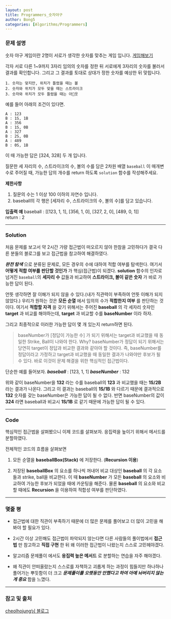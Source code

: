 ```yaml
---
layout: post
title: Programmers_숫자야구
author: Bong5
categories: [Algorithms/Programmers]
---
```


### 문제 설명

숫자 야구 게임이란 2명이 서로가 생각한 숫자를 맞추는 게임 입니다.
[게임해보기](https://scratch.mit.edu/projects/131352991/)

각자 서로 다른 1~9까지 3자리 임의의 숫자를 정한 뒤 서로에게 3자리의 숫자를 불러서 결과를 확인합니다.
그리고 그 결과를 토대로 상대가 정한 숫자를 예상한 뒤 맞힙니다.

```
1. 숫자는 맞지만, 위치가 틀렸을 때는 볼
2. 숫자와 위치가 모두 맞을 때는 스트라이크
3. 숫자와 위치가 모두 틀렸을 때는 아웃
```

예를 들어 아래의 조건이 있다면.
```
A : 123
B : 1S, 1B
A : 356
B : 1S, 0B
A : 327
B : 2S, 0B
A : 489
B : 0S, 1B
```
이 때 가능한 답은 [324, 328] 두 개 입니다.

질문한  세 자리의 수, 스트라이크의 수, 볼의 수를 담은 2차원 배열 `baseball` 이 매개변수로 주어질 때, 가능한 답의 개수를 return 하도록 `solution` 함수를 작성해주세요.

__제한사항__
1. 질문의 수는 1 이상 100 이하의 자연수 입니다.
2. baseball의 각 행은 [세자리 수, 스트라이크의 수, 볼의 수]를 담고 있습니다.

__입출력 예__
baseball : [[123, 1, 1], [356, 1, 0], [327, 2, 0], [489, 0, 1]] <br>
return : 2

---

### Solution

처음 문제를 보고서 약 2시간 가량 접근법이 떠오르지 않아 한참을 고민하다가 결국 다른 분들의 블로그를 보고 접근법을 참고하여 해결하였다.

**_완전 탐색_** 으로 분류된 문제로, 모든 경우의 수에 대하여 적합 여부를 탐색한다. 여기서 __어떻게 적합 여부를 판단할 것인가__ 가 핵심(접근법)이 되겠다. __solution__ 함수의 인자로 넘겨진 `baseball`의 __세자리 수__ 값들과 비교하여 __스트라이크, 볼이 같은 숫자__ 가 바로 가능한 답이 된다.

언뜻 생각하면 잘 이해가 되지 않을 수 있다.(내가 직관력이 부족하여 언뜻 이해가 되지 않았다.)
우리가 원하는 것은 __모든 순열__ 에서 임의의 수가 __적합한지 여부__ 를 판단하는 것이다. 여기서 __적합할 자격__ 을 갖기 위해서는 주어진 __baseball__ 의 각 세자리 숫자인 __target__ 과 비교를 해야하는데, __target__ 과 비교할 수를 __baseNumber__ 이라 하자.

그리고 최종적으로 이러한 가능한 답이 몇 개 있는지 return하면 된다.

> baseNumber가 [정답이 가능한 수] 가 되기 위해서는 target과 비교했을 때 동일한 Strike, Ball이 나와야 한다. Why? baseNumber가 정답이 되기 위해서는 당연히 target이 정답과 비교한 결과와 같아야 할 것이다. 즉, baseNumber를 정답이라고 가정하고 target과 비교했을 때 동일한 결과가 나와야만 후보가 될 수 있다. 바로 이것이 문제 해결을 위한 핵심적인 접근법이다.

단순한 예를 들어보자.
**_baseball_** : [123, 1, 1]
**_baseNumber_** : 132

위와 같이 baseNumber을 __132__ 라는 수를 baseball의 __123__ 과 비교했을 때는 __1S/2B__ 라는 결과가 나온다. 그리고 이 결과는 baseball의 __1S/1B__ 와 다르기 때문에 결과적으로 __132__ 숫자를 갖는 baseNumber은 가능한 답이 될 수 없다. 반면 baseNumber의 값이 __324__ 라면 baseball과 비교시 __1S/1B__ 로 같기 때문에 가능한 답이 될 수 있다.

---

### Code

핵심적인 접근법을 살펴봤으니 이제 코드를 살펴보자. 응집력을 높이기 위해서 메서드를 분할하였다.

<script src="https://gist.github.com/BongHoLee/8638f7235e5ef71903a8ffa5e1238d33.js"></script>

전체적인 코드의 흐름을 살펴보면

1. 모든 순열을 __baseballBox(Stack)__ 에 저장한다. (__Recursion 이용__)

2. 저장된 __baseballBox__ 의 요소를 하나씩 꺼내어 비교 대상인 __baseball__ 의 각 요소들과 strike, ball을 비교한다. 이 때 __baseNumber__ 가 모든 __baseball__ 의 요소와 비교하여 가능한 후보가 되었을 때에 카운팅을 해준다. 물론 __baseball__ 의 요소와 비교할 때에도 __Recursion__ 을 이용하여 적합성 여부를 판단하였다.

---

### 몇줄 평
- 접근법에 대한 직관이 부족하기 때문에 더 많은 문제를 풀어보고 더 많이 고민을 해봐야 할 필요가 있다.

- 2시간 이상 고민해도 접근법이 파악되지 않는다면 다른 사람들의 풀이법에서 __접근 법__ 만 참고하고 __직접 구현__ 한 뒤 왜 이러한 접근법이 나왔는지 스스로 고민헤야겠다.

- 알고리즘 문제풀이 에서도 __응집력 높은 메서드__ 로 분할하는 연습을 자주 해야겠다.

- 왜 직관이 안떠올랐는지 스스로를 자책하고 괴롭게 하는 과정이 힘들지만 하나하나 풀어가는 뿌듯함이 더 크고 **_문제풀이를 오랫동안 안했다고 하여 아예 놔버리지 않는게 중요_** 함을 느꼈다.

---



### 참고 및 출처
[cheolhojung님 블로그](https://cheolhojung.github.io/categories/algorithm.html)
